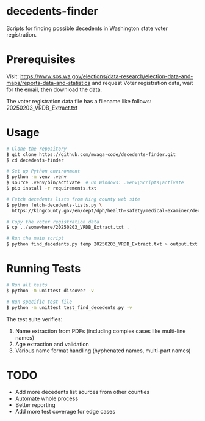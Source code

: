 # decedents-finder
Scripts for finding possible decedents in Washington state voter registration.

# Prerequisites

Visit: https://www.sos.wa.gov/elections/data-research/election-data-and-maps/reports-data-and-statistics
and request Voter registration data, wait for the email, then download the data.

The voter registration data file has a filename like follows:
20250203_VRDB_Extract.txt

# Usage

```sh
# Clone the repository
$ git clone https://github.com/mwaga-code/decedents-finder.git
$ cd decedents-finder

# Set up Python environment
$ python -m venv .venv
$ source .venv/bin/activate  # On Windows: .venv\Scripts\activate
$ pip install -r requirements.txt

# Fetch decedents lists from King county web site
$ python fetch-decedents-lists.py \
  https://kingcounty.gov/en/dept/dph/health-safety/medical-examiner/decedents

# Copy the voter registration data
$ cp ../somewhere/20250203_VRDB_Extract.txt .

# Run the main script
$ python find_decedents.py temp 20250203_VRDB_Extract.txt > output.txt 2>&1
```

# Running Tests

```sh
# Run all tests
$ python -m unittest discover -v

# Run specific test file
$ python -m unittest test_find_decedents.py -v
```

The test suite verifies:
1. Name extraction from PDFs (including complex cases like multi-line names)
2. Age extraction and validation
3. Various name format handling (hyphenated names, multi-part names)

# TODO
- Add more decedents list sources from other counties
- Automate whole process
- Better reporting
- Add more test coverage for edge cases
